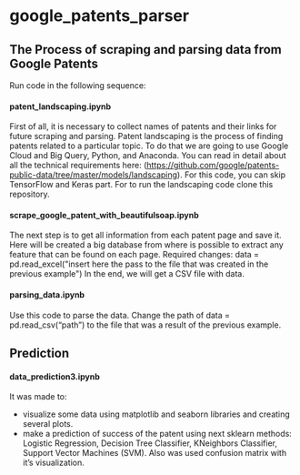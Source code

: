 # google_patents_parser
## The Process of scraping and parsing data from Google Patents

Run code in the following sequence:

 #### patent_landscaping.ipynb
First of all, it is necessary to collect names of patents and their links for future scraping and parsing. Patent landscaping is the process of finding patents related to a particular topic. To do that we are going to use Google Cloud and Big Query, Python, and Anaconda. You can read in detail about all the technical requirements here: (https://github.com/google/patents-public-data/tree/master/models/landscaping). For this code, you can skip TensorFlow and Keras part. For to run the landscaping code clone this repository.
 #### scrape_google_patent_with_beautifulsoap.ipynb
The next step is to get all information from each patent page and save it. Here will be created a big database from where is possible to extract any feature that can be found on each page.  Required changes:
data = pd.read_excel("insert here the pass to the file that was created in the previous example")
In the end, we will get a CSV file with data.
####  parsing_data.ipynb
Use this code to parse the data. Change the path of data = pd.read_csv(“path”) to the file that was a result of the previous example. 

## Prediction

#### data_prediction3.ipynb

It was made to:
-	visualize some data using matplotlib and seaborn libraries and creating several plots.
-	make a prediction of success of the patent using next sklearn methods: Logistic Regression, Decision Tree Classifier, KNeighbors Classifier, Support Vector Machines (SVM). Also was used confusion matrix with it’s visualization. 

